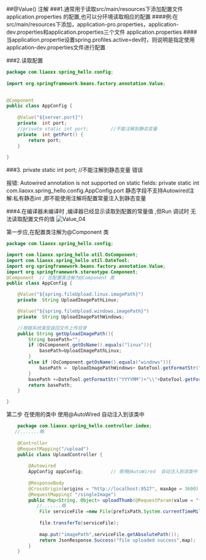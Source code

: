 ##@Value()  注解
###1.通常用于读取src/main/resources下添加配置文件application.properties 的配置,也可以分环境读取相应的配置
####例:在src/main/resources下添加，application-pro.properties，application-dev.properties和application.properties三个文件 application.properties
####当application.propertie设置spring.profiles.active=dev时，则说明是指定使用application-dev.properties文件进行配置


###2.读取配置
````java
package com.liaoxx.spring_hello.config;
    
import org.springframework.beans.factory.annotation.Value;

    
@Component
public class AppConfig {
        
    @Value("${server.port}")
    private  int port;    
    //private static int port;        //不能注解到静态变量
    private  int getPort() {
        return port;
    }
        
}

````
###3.    private static int port;        //不能注解到静态变量  错误

报错: Autowired annotation is not supported on static fields: private static int com.liaoxx.spring_hello.config.AppConfig.port
静态字段不支持Autowired注解:私有静态int  ,即不能使用注解将配置常量注入到静态变量


###4.在编译器未编译时 ,编译器已经显示读取到配置的常量值 ,但Run 调试时 无法读取配置文件的值
![Value_04](../../doc/images/Value_04.png)



第一步应,在配置类注解为@Component 类


```java
package com.liaoxx.spring_hello.config;

import com.liaoxx.spring_hello.util.OsComponent;
import com.liaoxx.spring_hello.util.DateTool;
import org.springframework.beans.factory.annotation.Value;
import org.springframework.stereotype.Component;
@Component  // 在配置类注解为@Component 类
public class AppConfig {

    @Value("${spring.fileUpload.linux.imagePath}")
    private  String UploadImagePathLinux;

    @Value("${spring.fileUpload.windows.imagePath}")
    private  String UploadImagePathWindows;

    //根据系统类型返回文件上传目录
    public String getUploadImagePath(){
        String basePath="";
        if (OsComponent.getOsName().equals("linux")){
            basePath=UploadImagePathLinux;
        }
        else if (OsComponent.getOsName().equals("windows")){
            basePath =  UploadImagePathWindows+ DateTool.getFormatStr("YYYYMM")+"\\"+DateTool.getFormatStr("dd")+"\\";
        }
        basePath +=DateTool.getFormatStr("YYYYMM")+"\\"+DateTool.getFormatStr("dd")+"\\";
        return basePath;
    }

}
```




第二步  在使用的类中  使用@AutoWired  自动注入到该类中
```java
    package com.liaoxx.spring_hello.controller.index;
   //.......略
    
    @Controller
    @RequestMapping("/upload")  
    public class UploadController {
       
        @Autowired
        AppConfig appConfig;          // 使用@AutoWired  自动注入到该类中      
    
        @ResponseBody
        @CrossOrigin(origins = "http://localhost:9527", maxAge = 3600)
        @RequestMapping( "/singleImage")
        public Map<String, Object> uploadThumb(@RequestParam(value = "file") MultipartFile file) throws IOException, NoSuchAlgorithmException {
           //.......略
            File serviceFile =new File(prefixPath,System.currentTimeMillis()+suffixName);
           
            file.transferTo(serviceFile);
           
            map.put("imagePath",serviceFile.getAbsolutePath());
            return JsonResponse.Success("file uploaded success",map);
        }
    }

```


